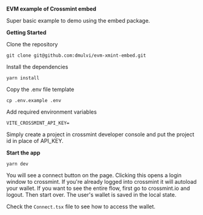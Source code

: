 **EVM example of Crossmint embed**

Super basic example to demo using the embed package.

**Getting Started**

Clone the repository

`git clone git@github.com:dmulvi/evm-xmint-embed.git`

Install the dependencies

`yarn install`


Copy the .env file template

`cp .env.example .env`

Add required environment variables

```env
VITE_CROSSMINT_API_KEY=
```
Simply create a project in crossmint developer console and put the project id in place of API_KEY.

**Start the app**

`yarn dev`

You will see a connect button on the page. Clicking this opens a login window to crossmint. If you're already logged into crossmint it will autoload your wallet. If you want to see the entire flow, first go to crossmint.io and logout. Then start over. The user's wallet is saved in the local state. 

Check the `Connect.tsx` file to see how to access the wallet. 